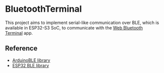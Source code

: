 # BluetoothTerminal

This project aims to implement serial-like communication over BLE, which is available in ESP32-S3 SoC, to communicate
with the [Web Bluetooth Terminal](https://github.com/loginov-rocks/Web-Bluetooth-Terminal) app.

## Reference

* [ArduinoBLE library](https://github.com/arduino-libraries/ArduinoBLE)
* [ESP32 BLE library](https://github.com/nkolban/ESP32_BLE_Arduino)
